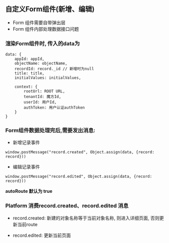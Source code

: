 ## 自定义Form组件(新增、编辑)

- Form 组件需要自带弹出层
- Form 组件内部处理数据接口问题

### 渲染Form组件时, 传入的data为
```
data: {
    appId: appId,
    objectName: objectName,
    recordId: record._id // 新增时为null 
    title: title,
    initialValues: initialValues,

    context: {
        rootUrl: ROOT URL,
        tenantId: 魔方Id,
        userId: 用户Id,
        authToken: 用户认证authToken
    }
}
```

### Form组件数据处理完后,需要发出消息:

- 新增记录事件
```
window.postMessage("record.created", Object.assign(data, {record: record}))
```

- 编辑记录事件
```
window.postMessage("record.edited", Object.assign(data, {record: record}))
```

**autoRoute 默认为 true**

### Platform 消费record.created、record.edited 消息

- record.created: 新建的对象名称等于当前对象名称, 则进入详细页面, 否则更新当前route

- record.edited: 更新当前页面
